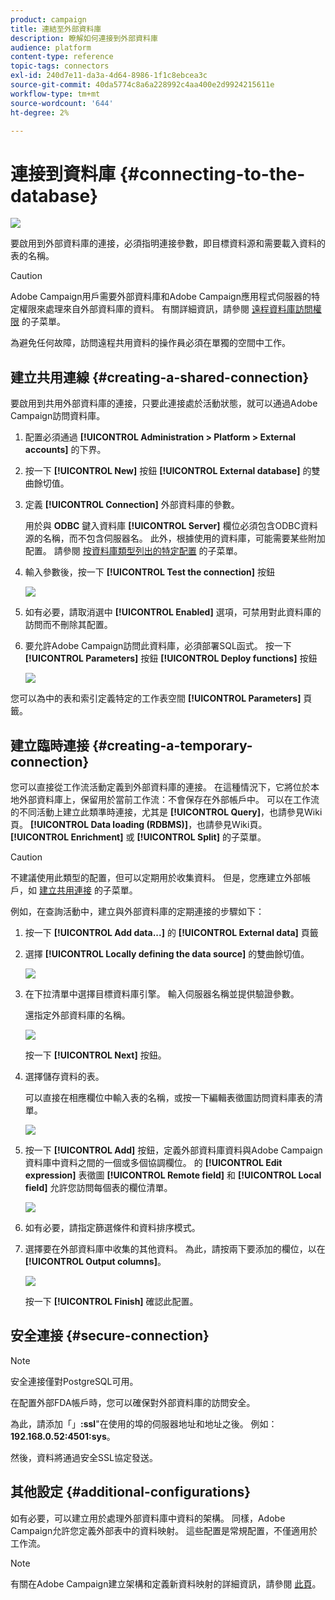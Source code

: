 ```yaml
---
product: campaign
title: 連結至外部資料庫
description: 瞭解如何連接到外部資料庫
audience: platform
content-type: reference
topic-tags: connectors
exl-id: 240d7e11-da3a-4d64-8986-1f1c8ebcea3c
source-git-commit: 40da5774c8a6a228992c4aa400e2d9924215611e
workflow-type: tm+mt
source-wordcount: '644'
ht-degree: 2%

---
```


# 連接到資料庫 {#connecting-to-the-database}

![](../../assets/v7-only.svg)

要啟用到外部資料庫的連接，必須指明連接參數，即目標資料源和需要載入資料的表的名稱。

>[!CAUTION]
>
>Adobe Campaign用戶需要外部資料庫和Adobe Campaign應用程式伺服器的特定權限來處理來自外部資料庫的資料。 有關詳細資訊，請參閱 [遠程資料庫訪問權限](../../installation/using/remote-database-access-rights.md) 的子菜單。
>
>為避免任何故障，訪問遠程共用資料的操作員必須在單獨的空間中工作。

## 建立共用連線 {#creating-a-shared-connection}

要啟用到共用外部資料庫的連接，只要此連接處於活動狀態，就可以通過Adobe Campaign訪問資料庫。

1. 配置必須通過 **[!UICONTROL Administration > Platform > External accounts]** 的下界。
1. 按一下 **[!UICONTROL New]** 按鈕 **[!UICONTROL External database]** 的雙曲餘切值。
1. 定義 **[!UICONTROL Connection]** 外部資料庫的參數。

   用於與 **ODBC** 鍵入資料庫 **[!UICONTROL Server]** 欄位必須包含ODBC資料源的名稱，而不包含伺服器名。 此外，根據使用的資料庫，可能需要某些附加配置。 請參閱 [按資料庫類型列出的特定配置](../../installation/using/configure-fda.md) 的子菜單。

1. 輸入參數後，按一下 **[!UICONTROL Test the connection]** 按鈕

   ![](assets/wf-external-account-create.png)

1. 如有必要，請取消選中 **[!UICONTROL Enabled]** 選項，可禁用對此資料庫的訪問而不刪除其配置。
1. 要允許Adobe Campaign訪問此資料庫，必須部署SQL函式。 按一下 **[!UICONTROL Parameters]** 按鈕 **[!UICONTROL Deploy functions]** 按鈕

   ![](assets/wf-external-account-functions.png)

您可以為中的表和索引定義特定的工作表空間 **[!UICONTROL Parameters]** 頁籤。

## 建立臨時連接 {#creating-a-temporary-connection}

您可以直接從工作流活動定義到外部資料庫的連接。 在這種情況下，它將位於本地外部資料庫上，保留用於當前工作流：不會保存在外部帳戶中。 可以在工作流的不同活動上建立此類準時連接，尤其是 **[!UICONTROL Query]**，也請參見Wiki頁。 **[!UICONTROL Data loading (RDBMS)]**，也請參見Wiki頁。 **[!UICONTROL Enrichment]** 或 **[!UICONTROL Split]** 的子菜單。

>[!CAUTION]
>
>不建議使用此類型的配置，但可以定期用於收集資料。 但是，您應建立外部帳戶，如 [建立共用連接](#creating-a-shared-connection) 的子菜單。

例如，在查詢活動中，建立與外部資料庫的定期連接的步驟如下：

1. 按一下 **[!UICONTROL Add data...]** 的 **[!UICONTROL External data]** 頁籤
1. 選擇 **[!UICONTROL Locally defining the data source]** 的雙曲餘切值。

   ![](assets/wf_add_data_local_external_data.png)

1. 在下拉清單中選擇目標資料庫引擎。 輸入伺服器名稱並提供驗證參數。

   還指定外部資料庫的名稱。

   ![](assets/wf_add_data_local_external_data_param.png)

   按一下 **[!UICONTROL Next]** 按鈕。

1. 選擇儲存資料的表。

   可以直接在相應欄位中輸入表的名稱，或按一下編輯表徵圖訪問資料庫表的清單。

   ![](assets/wf_add_data_local_external_data_select_table.png)

1. 按一下 **[!UICONTROL Add]** 按鈕，定義外部資料庫資料與Adobe Campaign資料庫中資料之間的一個或多個協調欄位。 的 **[!UICONTROL Edit expression]** 表徵圖 **[!UICONTROL Remote field]** 和 **[!UICONTROL Local field]** 允許您訪問每個表的欄位清單。

   ![](assets/wf_add_data_local_external_data_join.png)

1. 如有必要，請指定篩選條件和資料排序模式。
1. 選擇要在外部資料庫中收集的其他資料。 為此，請按兩下要添加的欄位，以在 **[!UICONTROL Output columns]**。

   ![](assets/wf_add_data_local_external_data_select.png)

   按一下 **[!UICONTROL Finish]** 確認此配置。

## 安全連接 {#secure-connection}

>[!NOTE]
>
>安全連接僅對PostgreSQL可用。

在配置外部FDA帳戶時，您可以確保對外部資料庫的訪問安全。

為此，請添加「」**:ssl**&quot;在使用的埠的伺服器地址和地址之後。 例如： **192.168.0.52:4501:sys**。

然後，資料將通過安全SSL協定發送。

## 其他設定 {#additional-configurations}

如有必要，可以建立用於處理外部資料庫中資料的架構。 同樣，Adobe Campaign允許您定義外部表中的資料映射。 這些配置是常規配置，不僅適用於工作流。

>[!NOTE]
>
>有關在Adobe Campaign建立架構和定義新資料映射的詳細資訊，請參閱 [此頁](../../configuration/using/about-schema-edition.md)。
